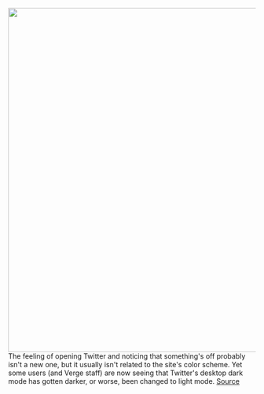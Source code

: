 <img src='https://cdn.vox-cdn.com/thumbor/3wTedAws2rr6zYt679AUnZ81ngE=/0x0:1376x1102/1200x800/filters:focal(578x441:798x661)/cdn.vox-cdn.com/uploads/chorus_image/image/68766316/Screen_Shot_2021_02_03_at_3.53.27_PM.0.png' width='700px' /><br/>
The feeling of opening Twitter and noticing that something's off probably isn't a new one, but it usually isn't related to the site's color scheme. Yet some users (and Verge staff) are now seeing that Twitter's desktop dark mode has gotten darker, or worse, been changed to light mode.
<a href='https://www.theverge.com/2021/2/3/22265306/twitter-dark-mode-dim-lights-out-black-darker-light-settings'> Source <a/>